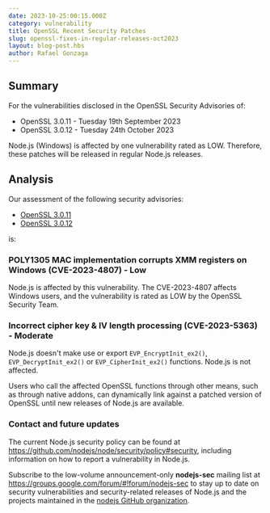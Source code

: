 ```yaml
---
date: 2023-10-25:00:15.000Z
category: vulnerability
title: OpenSSL Recent Security Patches
slug: openssl-fixes-in-regular-releases-oct2023
layout: blog-post.hbs
author: Rafael Gonzaga
---
```


## Summary

For the vulnerabilities disclosed in the OpenSSL Security Advisories of:

- OpenSSL 3.0.11 - Tuesday 19th September 2023
- OpenSSL 3.0.12 - Tuesday 24th October 2023

Node.js (Windows) is affected by one vulnerability rated as LOW.
Therefore, these patches will be released in regular Node.js releases.

## Analysis

Our assessment of the following security advisories:

- [OpenSSL 3.0.11](https://mta.openssl.org/pipermail/openssl-announce/2023-September/000273.html)
- [OpenSSL 3.0.12](https://mta.openssl.org/pipermail/openssl-announce/2023-October/000282.html)

is:

### POLY1305 MAC implementation corrupts XMM registers on Windows (CVE-2023-4807) - Low

Node.js is affected by this vulnerability. The CVE-2023-4807
affects Windows users, and the vulnerability is rated as LOW by the OpenSSL
Security Team.

### Incorrect cipher key & IV length processing (CVE-2023-5363) - Moderate

Node.js doesn't make use or export `EVP_EncryptInit_ex2()`, `EVP_DecryptInit_ex2()` or
`EVP_CipherInit_ex2()` functions. Node.js is not affected.

Users who call the affected OpenSSL functions through other means,
such as through native addons, can dynamically link against a patched version of OpenSSL
until new releases of Node.js are available.

### Contact and future updates

The current Node.js security policy can be found at <https://github.com/nodejs/node/security/policy#security>,
including information on how to report a vulnerability in Node.js.

Subscribe to the low-volume announcement-only **nodejs-sec** mailing list at
https://groups.google.com/forum/#!forum/nodejs-sec to stay up to date on
security vulnerabilities and security-related releases of Node.js and the
projects maintained in the
[nodejs GitHub organization](https://github.com/nodejs).
